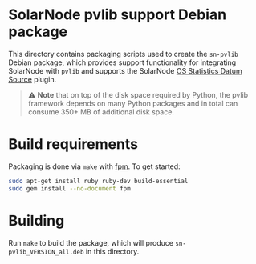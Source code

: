 # SolarNode pvlib support Debian package

This directory contains packaging scripts used to create the `sn-pvlib` Debian package, which
provides support functionality for integrating SolarNode with `pvlib` and supports the SolarNode
[OS Statistics Datum Source][pvlib-filter] plugin.

> :warning: **Note** that on top of the disk space required by Python, the pvlib framework
> depends on many Python packages and in total can consume 350+ MB of additional disk space.

# Build requirements

Packaging is done via `make` with [fpm][fpm]. To get started:

```sh
sudo apt-get install ruby ruby-dev build-essential
sudo gem install --no-document fpm
```

# Building

Run `make` to build the package, which will produce `sn-pvlib_VERSION_all.deb` in this directory.

[fpm]: https://github.com/jordansissel/fpm
[pvlib-filter]: https://github.com/SolarNetwork/solarnetwork-node/tree/develop/net.solarnetwork.node.datum.filter.pvlib
